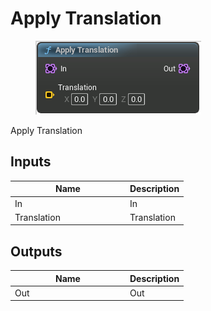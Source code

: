 # Apply Translation

<div align="left" data-full-width="false">

<figure><img src="../../../.gitbook/assets/Apply_Translation.png" alt=""><figcaption></figcaption></figure>

</div>

Apply Translation

## Inputs

<table><thead><tr><th width="170">Name</th><th>Description</th></tr></thead><tbody><tr><td>In</td><td>In</td></tr><tr><td>Translation</td><td>Translation</td></tr></tbody></table>

## Outputs

<table><thead><tr><th width="170">Name</th><th>Description</th></tr></thead><tbody><tr><td>Out</td><td>Out</td></tr></tbody></table>

